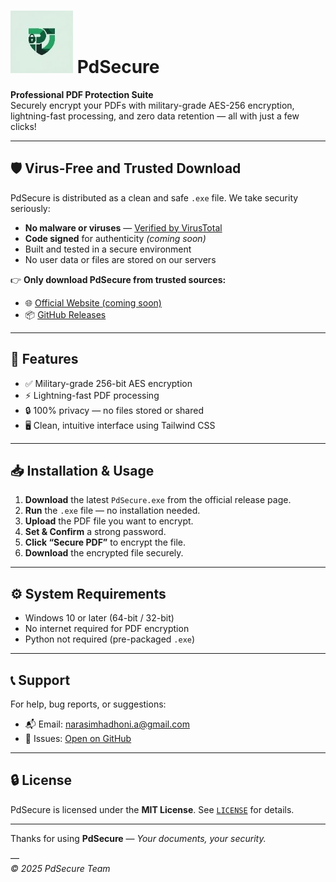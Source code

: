 # ![PdSecure Logo](resize.jpeg) PdSecure

**Professional PDF Protection Suite**  
Securely encrypt your PDFs with military-grade AES-256 encryption, lightning-fast processing, and zero data retention — all with just a few clicks!

---

## 🛡️ Virus-Free and Trusted Download

PdSecure is distributed as a clean and safe `.exe` file. We take security seriously:

- **No malware or viruses** — [Verified by VirusTotal](https://www.virustotal.com/gui/file/9348822d49537e1bb6c4c10e15427e1e06616aa22ed77cdbba9f44fe16d40b31)  
- **Code signed** for authenticity *(coming soon)*  
- Built and tested in a secure environment  
- No user data or files are stored on our servers  

👉 **Only download PdSecure from trusted sources:**
- 🌐 [Official Website (coming soon)]()
- 📦 [GitHub Releases](https://github.com/Narasimha440/PDsecure/releases)

---

## 🚀 Features

- ✅ Military-grade 256-bit AES encryption  
- ⚡ Lightning-fast PDF processing  
- 🔒 100% privacy — no files stored or shared  
- 🖥️ Clean, intuitive interface using Tailwind CSS

---

## 📥 Installation & Usage

1. **Download** the latest `PdSecure.exe` from the official release page.  
2. **Run** the `.exe` file — no installation needed.  
3. **Upload** the PDF file you want to encrypt.  
4. **Set & Confirm** a strong password.  
5. **Click “Secure PDF”** to encrypt the file.  
6. **Download** the encrypted file securely.

---

## ⚙️ System Requirements

- Windows 10 or later (64-bit / 32-bit)  
- No internet required for PDF encryption  
- Python not required (pre-packaged `.exe`)

---

## 📞 Support

For help, bug reports, or suggestions:

- 📬 Email: [narasimhadhoni.a@gmail.com](mailto:narasimhadhoni.a@gmail.com)  
- 🐛 Issues: [Open on GitHub](https://github.com/Narasimha440/PDsecure/issues)

---

## 🔒 License

PdSecure is licensed under the **MIT License**. See [`LICENSE`](LICENSE) for details.

---

Thanks for using **PdSecure** — *Your documents, your security.*

—  
*© 2025 PdSecure Team*

